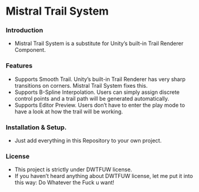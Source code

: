 # Mistral Trail System

### Introduction
* Mistral Trail System is a substitute for Unity’s built-in Trail Renderer Component. 

### Features
* Supports Smooth Trail. Unity’s built-in Trail Renderer has very sharp transitions on corners. Mistral Trail System fixes this. 
* Supports B-Spline Interpolation. Users can simply assign discrete control points and a trail path will be generated automatically. 
* Supports Editor Preview. Users don’t have to enter the play mode to have a look at how the trail will be working. 

### Installation & Setup. 
* Just add everything in this Repository to your own project. 

### License
* This project is strictly under DWTFUW license. 
* If you haven’t heard anything about DWTFUW license, let me put it into this way: Do Whatever the Fuck u want! 